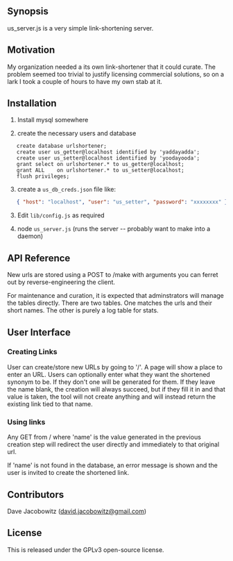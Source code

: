 ## Synopsis

us_server.js is a very simple link-shortening server.

## Motivation

My organization needed a its own link-shortener that it could curate.
The problem seemed too trivial to justify licensing commercial solutions,
so on a lark I took a couple of hours to have my own stab at it.

## Installation

1. Install mysql somewhere

2. create the necessary users and database

```mysql
   create database urlshortener;
   create user us_getter@localhost identified by 'yaddayadda';
   create user us_setter@localhost identified by 'yoodayooda';
   grant select on urlshortener.* to us_getter@localhost;
   grant ALL    on urlshortener.* to us_setter@localhost;
   flush privileges;
```

3. create a `us_db_creds.json` file like:

```json
   { "host": "localhost", "user": "us_setter", "password": "xxxxxxxx" }
```

3. Edit `lib/config.js` as required

3. node `us_server.js` (runs the server -- probably want to make into a daemon)

## API Reference

New urls are stored using a POST to /make with arguments you can ferret
out by reverse-engineering the client.

For maintenance and curation, it is expected that adminstrators will
manage the tables directly. There are two tables. One matches the 
urls and their short names. The other is purely a log table for stats.

## User Interface

### Creating Links

User can create/store new URLs by going to '/'. A page will show
a place to enter an URL. Users can optionally enter what they want 
the shortened synonym to be. If they don't one will be generated for them.
If they leave the name blank, the creation will always succeed, but if 
they fill it in and that value is taken, the tool will not create anything
and will instead return the existing link tied to that name.

### Using links

Any GET from /<name> where 'name' is the value generated in the previous
creation step will redirect the user directly and immediately to that 
original url.

If 'name' is not found in the database, an error message is shown and
the user is invited to create the shortened link.

## Contributors

Dave Jacobowitz (david.jacobowitz@gmail.com)

## License

This is released under the GPLv3 open-source license.

